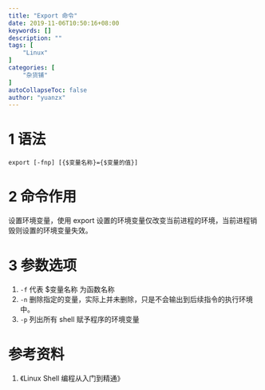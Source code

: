 ```yaml
---
title: "Export 命令"
date: 2019-11-06T10:50:16+08:00
keywords: []
description: ""
tags: [
    "Linux"
]
categories: [
    "杂货铺"
]
autoCollapseToc: false
author: "yuanzx"
---
```


# 1 语法

`export [-fnp] [{$变量名称}={$变量的值}]`

# 2 命令作用

设置环境变量，使用 export 设置的环境变量仅改变当前进程的环境，当前进程销毁则设置的环境变量失效。

# 3 参数选项

1. `-f` 代表 $变量名称 为函数名称
2. `-n` 删除指定的变量，实际上并未删除，只是不会输出到后续指令的执行环境中。
3. `-p` 列出所有 shell 赋予程序的环境变量

# 参考资料

1. 《Linux Shell 编程从入门到精通》
